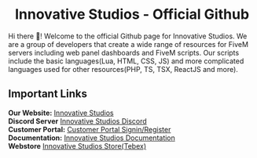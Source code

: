 <h1 align="center">Innovative Studios - Official Github</h1>

Hi there 👋! Welcome to the official Github page for Innovative Studios. We are a group of developers that create a wide range of resources for FiveM servers including web panel dashboards and FiveM scripts. Our scripts include the basic languages(Lua, HTML, CSS, JS) and more complicated languages used for other resources(PHP, TS, TSX, ReactJS and more).

## Important Links
**Our Website:** [Innovative Studios](https://ivs.dev)<br>
**Discord Server** [Innovative Studios Discord](https://discord.ivs.dev)<br>
**Customer Portal:** [Customer Portal Signin/Register](https://setup.ivs.dev) <br>
**Documentation:** [Innovative Studios Documentation](https://docs.ivs.dev)<br>
**Webstore** [Innovative Studios Store(Tebex)](https://store.ivs.dev)
